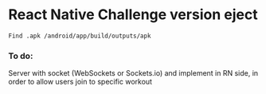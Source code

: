 # React Native Challenge version eject

```
Find .apk /android/app/build/outputs/apk
```
###  To do:

Server with socket (WebSockets or Sockets.io) and implement in RN side, in order to allow users join to specific workout

